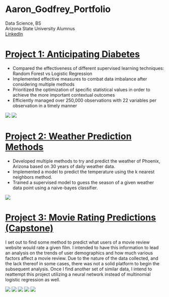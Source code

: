# Aaron_Godfrey_Portfolio
Data Science, BS
\
Arizona State University Alumnus
\
[LinkedIn](https://www.linkedin.com/in/aaron-godfrey-02a384213/)

# [Project 1: Anticipating Diabetes](https://github.com/ap4godfrey227/PredictingDiabetes.git)
* Compared the effectiveness of different supervised learning techniques: Random Forest vs Logistic Regression
* Implemented effective measures to combat data imbalance after considering multiple methods
* Prioritized the optimization of specific statistical values in order to achieve the more important contextual outcomes
* Efficiently managed over 250,000 observations with 22 variables per observation in a timely manner

![](/images/DiabetesLRImages.PNG)
![](/images/DiabetesRFImages.PNG)


# [Project 2: Weather Prediction Methods](https://github.com/ap4godfrey227/Machine-Learning-Project-1.git)
* Developed multiple methods to try and predict the weather of Phoenix, Arizona based on 30 years of daily weather data.
* Implemented a model to predict the temperature using the k nearest neighbors method.
* Trained a supervised model to guess the season of a given weather data point using a naive-bayes classifier.

![](/images/weatherImages.PNG)

# [Project 3: Movie Rating Predictions (Capstone)](https://github.com/ap4godfrey227/CapstoneProject.git)
I set out to find some method to predict what users of a movie review website would rate a given film. I intended to have this information to lead an analysis on the trends of user demographics and how much various factors affect a movie review. Due to the nature of the data collected, and the lack thereof in some cases, there was not a solid platform to begin the subsequent analysis. Once I find another set of similar data, I intend to reattempt this project utilizing a neural network instead of multinomial logistic regression as well.

![](/images/1starRatingByAge.png)
![](/images/2starRatingByAge.png)
![](/images/3starRatingByAge.png)
![](/images/4starRatingByAge.png)
![](/images/5starRatingByAge.png)

